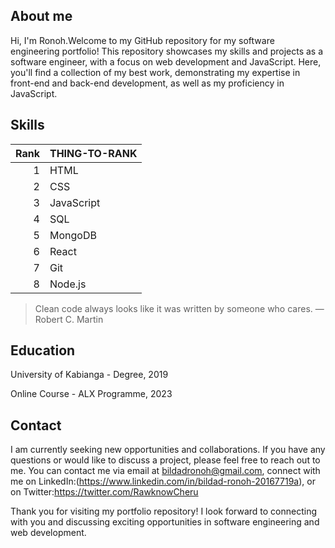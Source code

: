## About me
Hi, I'm Ronoh.Welcome to my GitHub repository for my software engineering portfolio! This repository showcases my skills and projects as a software engineer, with a focus on web development and JavaScript. Here, you'll find a collection of my best work, demonstrating my expertise in front-end and back-end development, as well as my proficiency in JavaScript.

## Skills
| Rank | THING-TO-RANK |
|-----:|---------------|
|     1| HTML          |
|     2| CSS              |
|     3| JavaScript              |
|4     |SQL          |
|5     |MongoDB      |
|6    | React       |
|7   | Git       |
|8  | Node.js   |

> Clean code always looks like it was written by someone who cares. — Robert C. Martin

## Education
University of Kabianga - Degree, 2019

Online Course - ALX Programme, 2023

## Contact
I am currently seeking new opportunities and collaborations. If you have any questions or would like to discuss a project, please feel free to reach out to me. You can contact me via email at bildadronoh@gmail.com, connect with me on LinkedIn:(https://www.linkedin.com/in/bildad-ronoh-20167719a), or on Twitter:https://twitter.com/RawknowCheru

Thank you for visiting my portfolio repository! I look forward to connecting with you and discussing exciting opportunities in software engineering and web development.
